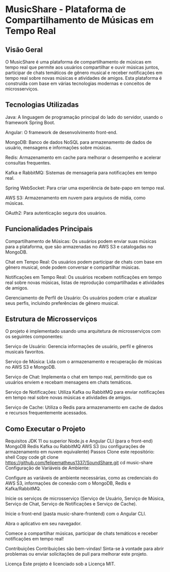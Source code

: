 # MusicShare - Plataforma de Compartilhamento de Músicas em Tempo Real
## Visão Geral
O MusicShare é uma plataforma de compartilhamento de músicas em tempo real que permite aos usuários compartilhar e ouvir músicas juntos, participar de chats temáticos de gênero musical e receber notificações em tempo real sobre novas músicas e atividades de amigos. Esta plataforma é construída com base em várias tecnologias modernas e conceitos de microsserviços.

## Tecnologias Utilizadas
Java: A linguagem de programação principal do lado do servidor, usando o framework Spring Boot.

Angular: O framework de desenvolvimento front-end.

MongoDB: Banco de dados NoSQL para armazenamento de dados de usuário, mensagens e informações sobre músicas.

Redis: Armazenamento em cache para melhorar o desempenho e acelerar consultas frequentes.

Kafka e RabbitMQ: Sistemas de mensageria para notificações em tempo real.

Spring WebSocket: Para criar uma experiência de bate-papo em tempo real.

AWS S3: Armazenamento em nuvem para arquivos de mídia, como músicas.

OAuth2: Para autenticação segura dos usuários.

## Funcionalidades Principais
Compartilhamento de Músicas: Os usuários podem enviar suas músicas para a plataforma, que são armazenadas no AWS S3 e catalogadas no MongoDB.

Chat em Tempo Real: Os usuários podem participar de chats com base em gênero musical, onde podem conversar e compartilhar músicas.

Notificações em Tempo Real: Os usuários recebem notificações em tempo real sobre novas músicas, listas de reprodução compartilhadas e atividades de amigos.

Gerenciamento de Perfil de Usuário: Os usuários podem criar e atualizar seus perfis, incluindo preferências de gênero musical.

## Estrutura de Microsserviços
O projeto é implementado usando uma arquitetura de microsserviços com os seguintes componentes:

Serviço de Usuário: Gerencia informações de usuário, perfil e gêneros musicais favoritos.

Serviço de Música: Lida com o armazenamento e recuperação de músicas no AWS S3 e MongoDB.

Serviço de Chat: Implementa o chat em tempo real, permitindo que os usuários enviem e recebam mensagens em chats temáticos.

Serviço de Notificações: Utiliza Kafka ou RabbitMQ para enviar notificações em tempo real sobre novas músicas e atividades de amigos.

Serviço de Cache: Utiliza o Redis para armazenamento em cache de dados e recursos frequentemente acessados.

## Como Executar o Projeto
Requisitos
JDK 11 ou superior
Node.js e Angular CLI (para o front-end)
MongoDB
Redis
Kafka ou RabbitMQ
AWS S3 (ou configurações de armazenamento em nuvem equivalente)
Passos
Clone este repositório:
shell
Copy code
git clone https://github.com/felipematheus1337/SoundShare.git
cd music-share
Configuração de Variáveis de Ambiente:

Configure as variáveis de ambiente necessárias, como as credenciais do AWS S3, informações de conexão com o MongoDB, Redis e Kafka/RabbitMQ.

Inicie os serviços de microsserviço (Serviço de Usuário, Serviço de Música, Serviço de Chat, Serviço de Notificações e Serviço de Cache).

Inicie o front-end (pasta music-share-frontend) com o Angular CLI.

Abra o aplicativo em seu navegador.

Comece a compartilhar músicas, participar de chats temáticos e receber notificações em tempo real!

Contribuições
Contribuições são bem-vindas! Sinta-se à vontade para abrir problemas ou enviar solicitações de pull para melhorar este projeto.

Licença
Este projeto é licenciado sob a Licença MIT.

